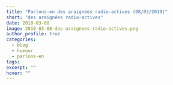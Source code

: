 ```yaml
---
title: "Parlons-en des araignées radio-actives (08/03/2010)"
short: "des araignées radio-actives"
date: 2010-03-08
image: 2010-03-08-des-araignees-radio-actives.png
author_profile: true
categories:
  - blog
  - humour
  - parlons-en
tags:
excerpt: ""
hover: ""
---
```


